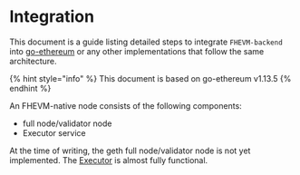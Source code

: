 # Integration

This document is a guide listing detailed steps to integrate `FHEVM-backend` into [go-ethereum](https://github.com/ethereum/go-ethereum) or any other implementations that follow the same architecture.

{% hint style="info" %}
This document is based on go-ethereum v1.13.5
{% endhint %}

An FHEVM-native node consists of the following components:
 * full node/validator node
 * Executor service

At the time of writing, the geth full node/validator node is not yet implemented. The [Executor](executor.md) is almost fully functional.

